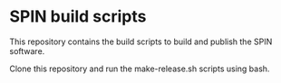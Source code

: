 # SPIN build scripts

This repository contains the build scripts to build and publish the SPIN
software.

Clone this repository and run the make-release.sh scripts using bash.

<!-- ## Contents

**scripts/**
    build scripts for lede, spin, etc
    main entrance script for docker cmd

**Dockerfile**

 **README**
    Write command examples -->

<!-- **make-beta.sh**
   Script that builds all beta binaries in `bin/beta/` directory.
   Runs docker with specific bin/ bind mount. -->

<!-- **make-release.sh**
   Script that builds all release binaries in `bin/` directory.
   Runs docker with specific bin/ bind mount.  -->

<!-- **.gitignore**
    bin/ -->

<!-- # Manual

Handmatig builden bij beta-builds, met volumes en feed-link. Korte uitleg hoe
 dat moet.

Building release:
> docker build . -t spinbuild && docker run -v ccache:/build/cache -v ledesrc:/build/lede-source -v "$(pwd)"/bin:/build/output/sidn --rm -it spinbuild /build/build-release.sh


# Test
To log in to the image and manually run build commands, use the following
 command.

> docker build . -t spinbuild && docker run -v ccache:/build/cache -v ledesrc:/build/lede-source -v "$(pwd)"/output:/build/output/sidn --rm -it spinbuild /bin/bash

 -->
